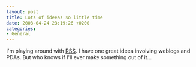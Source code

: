 ```yaml
---
layout: post
title: Lots of ideeas so little time
date: 2003-04-24 23:19:26 +0200
categories:
- General
---
```

I'm playing around with <a href="http://mnot.net/rss/tutorial/">RSS</a>. I have one great ideea involving weblogs and PDAs. But who knows if I'll ever make something out of it...
